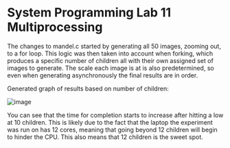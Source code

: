 <!--
Name: Ryan Pal Hilgendorf
Assignment: Lab 11 - Multiprocessing
Secton: CPE 2600 121
-->

# System Programming Lab 11 Multiprocessing

The changes to mandel.c started by generating all 50 images, zooming out, to a for loop. This logic was then taken into account when forking, which produces a specific number of children all with their own assigned set of images to generate. The scale each image is at is also predetermined, so even when generating asynchronously the final results are in order.

Generated graph of results based on number of children:

![image](~/sysprog_lab11_graph.png)

You can see that the time for completion starts to increase after hitting a low at 10 children. This is likely due to the fact that the laptop the experiment was run on has 12 cores, meaning that going beyond 12 children will begin to hinder the CPU. This also means that 12 children is the sweet spot.